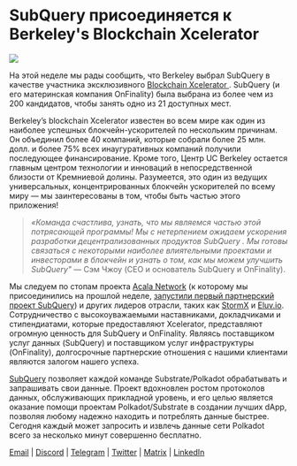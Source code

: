 # SubQuery присоединяется к Berkeley's Blockchain Xcelerator

![](https://miro.medium.com/max/1400/0*gYUy-1COtbpLV1X1)


На этой неделе мы рады сообщить, что Berkeley выбрал SubQuery в качестве участника эксклюзивного [ Blockchain Xcelerator ](https://www.xcelerator.berkeley.edu/). SubQuery (и его материнская компания OnFinality) была выбрана из более чем из 200 кандидатов, чтобы занять одно из 21 доступных мест.

Berkeley’s blockchain Xcelerator известен во всем мире как один из наиболее успешных блокчейн-ускорителей по нескольким причинам. Он объединил более 40 компаний, которые собрали более 25 млн. долл. и более 75% всех инаугуративных компаний получили последующее финансирование. Кроме того, Центр UC Berkeley остается главным центром технологии и инноваций в непосредственной близости от Кремниевой долины. Разумеется, это один из ведущих универсальных, концентрированных блокчейн ускорителей по всему миру — мы заинтересованы в том, чтобы быть частью этого приложения!

> _«Команда счастлива, узнать, что мы являемся частью этой потрясающей программы! Мы с нетерпением ожидаем ускорения разработки децентрализованных продуктов SubQuery . Мы готовы связаться с некоторыми наиболее влиятельными проектами и инвесторами в блокчейн и узнать о том, как мы можем улучшить SubQuery"_ — Сэм Чжоу (CEO и основатель SubQuery и OnFinality).

Мы следуем по стопам проекта [Acala Network](https://acala.network/) (к которому мы присоединились на прошлой неделе, [запустили первый партнерский проект SubQuery](https://subquery.medium.com/subquery-integrates-acala-to-aggregate-and-serve-defi-data-to-polkadot-and-kusama-builders-fc9af6a7aae1)) и других лидеров отрасли, таких как [StormX](https://stormx.io/) и [Eluv.io](https://eluv.io/). Сотрудничество с высокоуважаемыми наставниками, докладчиками и стипендиатами, которые предоставляют Xcelerator, представляют огромную ценность для SubQuery и OnFinality. Являясь поставщиком услуг данных (SubQuery) и поставщиком услуг инфраструктуры (OnFinality), долгосрочные партнерские отношения с нашими клиентами являются залогом нашего успеха.

[SubQuery](https://www.subquery.network/) позволяет каждой команде Substrate/Polkadot обрабатывать и запрашивать свои данные. Проект вдохновлен ростом протоколов данных, обслуживающих прикладной уровень, и его целью является оказание помощи проектам Polkadot/Substrate в создании лучших dApp, позволяя любому надежно находить и потреблять данные быстрее. Сегодня каждый может запросить и извлечь данные сети Polkadot всего за несколько минут совершенно бесплатно.

[Email](mailto:hello@subquery.network) | [Discord](https://discord.com/invite/78zg8aBSMG) | [Telegram](https://t.me/subquerynetwork) | [Twitter](https://twitter.com/subquerynetwork) | [Matrix](https://matrix.to/#/#subquery:matrix.org) | [LinkedIn](https://www.linkedin.com/company/subquery)

